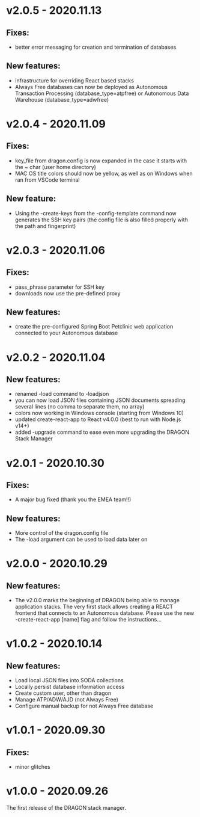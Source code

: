 # v2.0.5 - 2020.11.13
## Fixes:
- better error messaging for creation and termination of databases

## New features:
- infrastructure for overriding React based stacks
- Always Free databases can now be deployed as Autonomous Transaction Processing (database_type=atpfree) or Autonomous Data Warehouse (database_type=adwfree)

# v2.0.4 - 2020.11.09
## Fixes:
- key_file from dragon.config is now expanded in the case it starts with the ~ char (user home directory)
- MAC OS title colors should now be yellow, as well as on Windows when ran from VSCode terminal

## New feature:
- Using the -create-keys from the -config-template command now generates the SSH key pairs (the config file is also filled properly with the path and fingerprint)

# v2.0.3 - 2020.11.06
## Fixes:
- pass_phrase parameter for SSH key
- downloads now use the pre-defined proxy

## New features:
- create the pre-configured Spring Boot Petclinic web application connected to your Autonomous database

# v2.0.2 - 2020.11.04
## New features:
- renamed -load command to -loadjson
- you can now load JSON files containing JSON documents spreading several lines (no comma to separate them, no array)
- colors now working in Windows console (starting from Windows 10)
- updated create-react-app to React v4.0.0 (best to run with Node.js v14+)
- added -upgrade command to ease even more upgrading the DRAGON Stack Manager

# v2.0.1 - 2020.10.30
## Fixes:
- A major bug fixed (thank you the EMEA team!!)

## New features:
- More control of the dragon.config file
- The -load argument can be used to load data later on

# v2.0.0 - 2020.10.29
## New features:
- The v2.0.0 marks the beginning of DRAGON being able to manage application stacks.
The very first stack allows creating a REACT frontend that connects to an Autonomous database.
Please use the new -create-react-app [name] flag and follow the instructions...

# v1.0.2 - 2020.10.14
## New features:
- Load local JSON files into SODA collections
- Locally persist database information access
- Create custom user, other than dragon
- Manage ATP/ADW/AJD (not Always Free)
- Configure manual backup for not Always Free database

# v1.0.1 - 2020.09.30
## Fixes:
- minor glitches

# v1.0.0 - 2020.09.26
The first release of the DRAGON stack manager.

